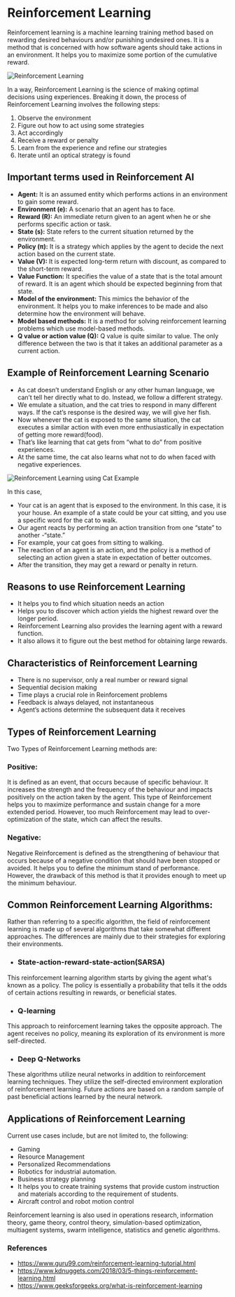 # **Reinforcement Learning**
Reinforcement learning is a machine learning training method based on rewarding desired behaviours and/or punishing undesired ones. It is a method that is concerned with how software agents should take actions in an environment. It helps you to maximize some portion of the cumulative reward.

![Reinforcement Learning](https://github.com/Shivangik01/winter-of-contributing/blob/Machine_Learning/Machine_Learning/Reinforcement_Learning/Assets/Reinforcement_Learning_1.png?raw=true)

​In a way, Reinforcement Learning is the science of making optimal decisions using experiences. Breaking it down, the process of Reinforcement Learning involves the following steps:
1. Observe the environment
2. Figure out how to act using some strategies
3. Act accordingly
4. Receive a reward or penalty
5. Learn from the experience and refine our strategies
6. Iterate until an optical strategy is found

## **Important terms used in Reinforcement AI**

- **Agent:** It is an assumed entity which performs actions in an environment to gain some reward.
- **Environment (e):** A scenario that an agent has to face.
- **Reward (R):** An immediate return given to an agent when he or she performs specific action or task.
- **State (s):** State refers to the current situation returned by the environment.
- **Policy (π):** It is a strategy which applies by the agent to decide the next action based on the current state.
- **Value (V):** It is expected long-term return with discount, as compared to the short-term reward.
- **Value Function:** It specifies the value of a state that is the total amount of reward. It is an agent which should be expected beginning from that state.
- **Model of the environment:** This mimics the behavior of the environment. It helps you to make inferences to be made and also determine how the environment will behave.
- **Model based methods:** It is a method for solving reinforcement learning problems which use model-based methods.
- **Q value or action value (Q):** Q value is quite similar to value. The only difference between the two is that it takes an additional parameter as a current action.

## **Example of Reinforcement Learning Scenario**
- As cat doesn’t understand English or any other human language, we can’t tell her directly what to do. Instead, we follow a different strategy.
- We emulate a situation, and the cat tries to respond in many different ways. If the cat’s response is the desired way, we will give her fish.
- Now whenever the cat is exposed to the same situation, the cat executes a similar action with even more enthusiastically in expectation of getting more reward(food).
- That’s like learning that cat gets from “what to do” from positive experiences.
- At the same time, the cat also learns what not to do when faced with negative experiences.

![Reinforcement Learning using Cat Example](https://github.com/Shivangik01/winter-of-contributing/blob/Machine_Learning/Machine_Learning/Reinforcement_Learning/Assets/Reinforcement_Learning_2.jpg?raw=true)

In this case,
- Your cat is an agent that is exposed to the environment. In this case, it is your house. An example of a state could be your cat sitting, and you use a specific word for the cat to walk.
- Our agent reacts by performing an action transition from one “state” to another -“state.”
- For example, your cat goes from sitting to walking.
- The reaction of an agent is an action, and the policy is a method of selecting an action given a state in expectation of better outcomes.
- After the transition, they may get a reward or penalty in return.

## **Reasons to use Reinforcement Learning**
- It helps you to find which situation needs an action
- Helps you to discover which action yields the highest reward over the longer period.
- Reinforcement Learning also provides the learning agent with a reward function.
- It also allows it to figure out the best method for obtaining large rewards.

## **Characteristics of Reinforcement Learning**
- There is no supervisor, only a real number or reward signal
- Sequential decision making
- Time plays a crucial role in Reinforcement problems
- Feedback is always delayed, not instantaneous
- Agent’s actions determine the subsequent data it receives

## **Types of Reinforcement Learning**
Two Types of Reinforcement Learning methods are:

### **Positive:**
It is defined as an event, that occurs because of specific behaviour. It increases the strength and the frequency of the behaviour and impacts positively on the action taken by the agent. This type of Reinforcement helps you to maximize performance and sustain change for a more extended period. However, too much Reinforcement may lead to over-optimization of the state, which can affect the results.

### **Negative:**
Negative Reinforcement is defined as the strengthening of behaviour that occurs because of a negative condition that should have been stopped or avoided. It helps you to define the minimum stand of performance. However, the drawback of this method is that it provides enough to meet up the minimum behaviour.

## **Common Reinforcement Learning Algorithms:**
Rather than referring to a specific algorithm, the field of reinforcement learning is made up of several algorithms that take somewhat different approaches. The differences are mainly due to their strategies for exploring their environments.

- ### **State-action-reward-state-action(SARSA)**  
This reinforcement learning algorithm starts by giving the agent what's known as a policy. The policy is essentially a probability that tells it the odds of certain actions resulting in rewards, or beneficial states.

- ### **Q-learning**
This approach to reinforcement learning takes the opposite approach. The agent receives no policy, meaning its exploration of its environment is more self-directed.

- ### **Deep Q-Networks**
These algorithms utilize neural networks in addition to reinforcement learning techniques. They utilize the self-directed environment exploration of reinforcement learning. Future actions are based on a random sample of past beneficial actions learned by the neural network.

## **Applications of Reinforcement Learning**
Current use cases include, but are not limited to, the following:
- Gaming
- Resource Management
- Personalized Recommendations
- Robotics for industrial automation.
- Business strategy planning
- It helps you to create training systems that provide custom instruction and materials according to the requirement of students.
- Aircraft control and robot motion control

Reinforcement learning is also used in operations research, information theory, game theory, control theory, simulation-based optimization, multiagent systems, swarm intelligence, statistics and genetic algorithms.

### **References**
- https://www.guru99.com/reinforcement-learning-tutorial.html
- https://www.kdnuggets.com/2018/03/5-things-reinforcement-learning.html
- https://www.geeksforgeeks.org/what-is-reinforcement-learning
